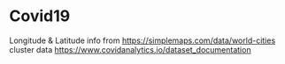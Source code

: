 # Covid19

Longitude & Latitude info from https://simplemaps.com/data/world-cities
cluster data https://www.covidanalytics.io/dataset_documentation
